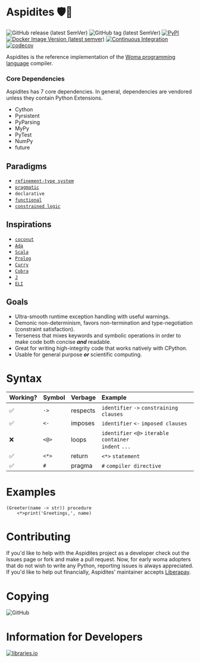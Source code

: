 # Aspidites 🛡🐍  
![GitHub release (latest SemVer)](https://img.shields.io/github/v/release/rjdbcm/Aspidites) 
![GitHub tag (latest SemVer)](https://img.shields.io/github/v/tag/rjdbcm/Aspidites) 
[![PyPI](https://img.shields.io/pypi/v/aspidites?color=pink&label=&logo=pypi)](https://pypi.org/project/Aspidites/)
[![Docker Image Version (latest semver)](https://img.shields.io/docker/v/rjdbcm/aspidites?color=pink&label=&logo=docker)](https://hub.docker.com/r/rjdbcm/aspidites/tags?page=1&ordering=last_updated)
[![Continuous Integration](https://github.com/rjdbcm/Aspidites/actions/workflows/python-app.yml/badge.svg)](https://github.com/rjdbcm/Aspidites/actions/workflows/python-app.yml) 
[![codecov](https://codecov.io/gh/rjdbcm/Aspidites/branch/main/graph/badge.svg?token=78fHNV5al0)](https://codecov.io/gh/rjdbcm/Aspidites)

Aspidites is the reference implementation of the [Woma programming language](https://www.github.com/rjdbcm/woma) compiler.

### Core Dependencies
Aspidites has 7 core dependencies. In general, dependencies are vendored unless they contain Python Extensions.
- Cython
- Pyrsistent
- PyParsing
- MyPy
- PyTest
- NumPy
- future

## Paradigms

- [`refinement-type system`](https://arxiv.org/pdf/2010.07763.pdf)
- [`pragmatic`](https://www.adaic.org/resources/add_content/standards/05rm/html/RM-2-8.html)
- `declarative`
- [`functional`](https://towardsdatascience.com/why-developers-are-falling-in-love-with-functional-programming-13514df4048e?gi=3361de79dc98)
- [`constrained logic`](https://www.cse.unsw.edu.au/~tw/brwhkr08.pdf)

## Inspirations

- [`coconut`](http://coconut-lang.org/)
- [`Ada`](https://www.adacore.com/get-started)
- [`Scala`](https://www.scala-lang.org/)
- [`Prolog`](https://www.swi-prolog.org/features.html)
- [`Curry`](https://curry.pages.ps.informatik.uni-kiel.de/curry-lang.org/)
- [`Cobra`](http://cobra-language.com/)
- [`J`](https://www.jsoftware.com/#/README)
- [`ELI`](https://fastarray.appspot.com/index.html)

## Goals

- Ultra-smooth runtime exception handling with useful warnings.
- Demonic non-determinism, favors non-termination and type-negotiation (constraint satisfaction).
- Terseness that mixes keywords and symbolic operations in order to make code both concise ___and___ readable.
- Great for writing high-integrity code that works natively with CPython.
- Usable for general purpose ___or___ scientific computing.

# Syntax

| Working?      | Symbol        | Verbage             |  Example                                                       |
|:--------------|:--------------|:--------------------|:---------------------------------------------------------------|
| ✅            | `->`          |respects             | `identifier` `->` `constraining clauses`                       |
| ✅            | `<-`          |imposes              | `identifier` `<-` `imposed clauses`                            |
| ❌            | `<@> `        |loops                | `identifier` `<@>` `iterable container`<br>`indent` `...`      |
| ✅            | `<*>`         |return               | `<*>` `statement `                                             |
| ✅            |  `#`          |pragma               | `#` `compiler directive`                                       |

# Examples

```
(Greeter(name -> str)) procedure
    <*>print('Greetings,', name)

```

# Contributing

If you'd like to help with the Aspidites project as a developer check out the Issues page or fork and make a pull request.
Now, for early woma adopters that do not wish to write any Python, reporting issues is always appreciated.
If you'd like to help out financially, Aspidites' maintainer accepts [Liberapay](https://liberapay.com/rjdbcm/).

# Copying
![GitHub](https://img.shields.io/github/license/rjdbcm/Aspidites)

# Information for Developers
[![libraries.io](https://img.shields.io/badge/Libraries.io--inactive)](https://libraries.io/github/rjdbcm/Aspidites)

